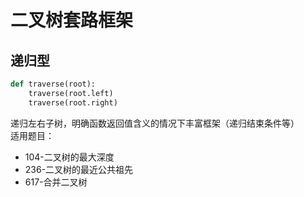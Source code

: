 # 二叉树套路框架
## 递归型
```python
def traverse(root):
    traverse(root.left)
    traverse(root.right)

```
递归左右子树，明确函数返回值含义的情况下丰富框架（递归结束条件等）  
适用题目：  
- 104-二叉树的最大深度
- 236-二叉树的最近公共祖先
- 617-合并二叉树